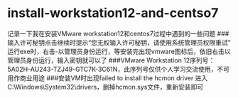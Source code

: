 # install-workstation12-and-centso7
记录一下我在安装VMware workstation12和centos7过程中遇到的一些问题
###输入许可秘钥点击继续时提示“您无权输入许可秘钥，请使用系统管理员权限重试”
运行exe时，右击-以管理员身份运行，等安装完出现vmware图标后，依旧右击以管理员身份运行，输入密钥就可以了
###VMware Workstation 12序列号：
5A02H-AU243-TZJ49-GTC7K-3C61N，此序列号仅供个人学习交流使用，不可用作商业用途
###安装VM时出现failed to install the hcmon driver
进入C:\Windows\System32\drivers，删掉hcmon.sys文件，重新安装即可
